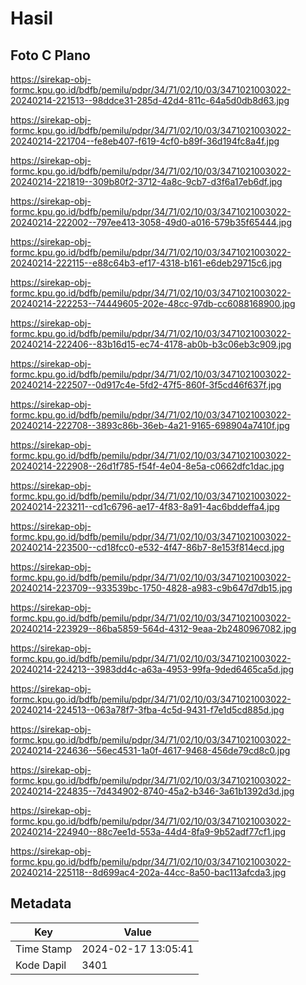 # Hasil

## Foto C Plano

https://sirekap-obj-formc.kpu.go.id/bdfb/pemilu/pdpr/34/71/02/10/03/3471021003022-20240214-221513--98ddce31-285d-42d4-811c-64a5d0db8d63.jpg

https://sirekap-obj-formc.kpu.go.id/bdfb/pemilu/pdpr/34/71/02/10/03/3471021003022-20240214-221704--fe8eb407-f619-4cf0-b89f-36d194fc8a4f.jpg

https://sirekap-obj-formc.kpu.go.id/bdfb/pemilu/pdpr/34/71/02/10/03/3471021003022-20240214-221819--309b80f2-3712-4a8c-9cb7-d3f6a17eb6df.jpg

https://sirekap-obj-formc.kpu.go.id/bdfb/pemilu/pdpr/34/71/02/10/03/3471021003022-20240214-222002--797ee413-3058-49d0-a016-579b35f65444.jpg

https://sirekap-obj-formc.kpu.go.id/bdfb/pemilu/pdpr/34/71/02/10/03/3471021003022-20240214-222115--e88c64b3-ef17-4318-b161-e6deb29715c6.jpg

https://sirekap-obj-formc.kpu.go.id/bdfb/pemilu/pdpr/34/71/02/10/03/3471021003022-20240214-222253--74449605-202e-48cc-97db-cc6088168900.jpg

https://sirekap-obj-formc.kpu.go.id/bdfb/pemilu/pdpr/34/71/02/10/03/3471021003022-20240214-222406--83b16d15-ec74-4178-ab0b-b3c06eb3c909.jpg

https://sirekap-obj-formc.kpu.go.id/bdfb/pemilu/pdpr/34/71/02/10/03/3471021003022-20240214-222507--0d917c4e-5fd2-47f5-860f-3f5cd46f637f.jpg

https://sirekap-obj-formc.kpu.go.id/bdfb/pemilu/pdpr/34/71/02/10/03/3471021003022-20240214-222708--3893c86b-36eb-4a21-9165-698904a7410f.jpg

https://sirekap-obj-formc.kpu.go.id/bdfb/pemilu/pdpr/34/71/02/10/03/3471021003022-20240214-222908--26d1f785-f54f-4e04-8e5a-c0662dfc1dac.jpg

https://sirekap-obj-formc.kpu.go.id/bdfb/pemilu/pdpr/34/71/02/10/03/3471021003022-20240214-223211--cd1c6796-ae17-4f83-8a91-4ac6bddeffa4.jpg

https://sirekap-obj-formc.kpu.go.id/bdfb/pemilu/pdpr/34/71/02/10/03/3471021003022-20240214-223500--cd18fcc0-e532-4f47-86b7-8e153f814ecd.jpg

https://sirekap-obj-formc.kpu.go.id/bdfb/pemilu/pdpr/34/71/02/10/03/3471021003022-20240214-223709--933539bc-1750-4828-a983-c9b647d7db15.jpg

https://sirekap-obj-formc.kpu.go.id/bdfb/pemilu/pdpr/34/71/02/10/03/3471021003022-20240214-223929--86ba5859-564d-4312-9eaa-2b2480967082.jpg

https://sirekap-obj-formc.kpu.go.id/bdfb/pemilu/pdpr/34/71/02/10/03/3471021003022-20240214-224213--3983dd4c-a63a-4953-99fa-9ded6465ca5d.jpg

https://sirekap-obj-formc.kpu.go.id/bdfb/pemilu/pdpr/34/71/02/10/03/3471021003022-20240214-224513--063a78f7-3fba-4c5d-9431-f7e1d5cd885d.jpg

https://sirekap-obj-formc.kpu.go.id/bdfb/pemilu/pdpr/34/71/02/10/03/3471021003022-20240214-224636--56ec4531-1a0f-4617-9468-456de79cd8c0.jpg

https://sirekap-obj-formc.kpu.go.id/bdfb/pemilu/pdpr/34/71/02/10/03/3471021003022-20240214-224835--7d434902-8740-45a2-b346-3a61b1392d3d.jpg

https://sirekap-obj-formc.kpu.go.id/bdfb/pemilu/pdpr/34/71/02/10/03/3471021003022-20240214-224940--88c7ee1d-553a-44d4-8fa9-9b52adf77cf1.jpg

https://sirekap-obj-formc.kpu.go.id/bdfb/pemilu/pdpr/34/71/02/10/03/3471021003022-20240214-225118--8d699ac4-202a-44cc-8a50-bac113afcda3.jpg


## Metadata

| Key        | Value               |
| ---------- | ------------------- |
| Time Stamp | 2024-02-17 13:05:41 |
| Kode Dapil | 3401                |



